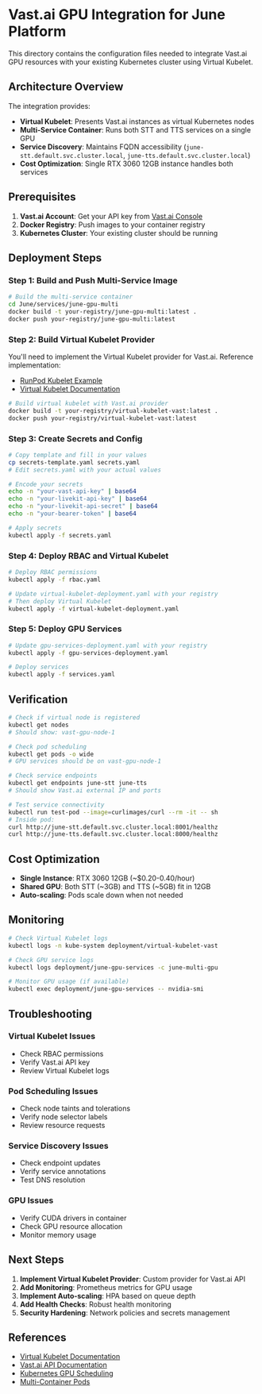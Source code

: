 # Vast.ai GPU Integration for June Platform

This directory contains the configuration files needed to integrate Vast.ai GPU resources with your existing Kubernetes cluster using Virtual Kubelet.

## Architecture Overview

The integration provides:
- **Virtual Kubelet**: Presents Vast.ai instances as virtual Kubernetes nodes
- **Multi-Service Container**: Runs both STT and TTS services on a single GPU
- **Service Discovery**: Maintains FQDN accessibility (`june-stt.default.svc.cluster.local`, `june-tts.default.svc.cluster.local`)
- **Cost Optimization**: Single RTX 3060 12GB instance handles both services

## Prerequisites

1. **Vast.ai Account**: Get your API key from [Vast.ai Console](https://console.vast.ai/)
2. **Docker Registry**: Push images to your container registry
3. **Kubernetes Cluster**: Your existing cluster should be running

## Deployment Steps

### Step 1: Build and Push Multi-Service Image

```bash
# Build the multi-service container
cd June/services/june-gpu-multi
docker build -t your-registry/june-gpu-multi:latest .
docker push your-registry/june-gpu-multi:latest
```

### Step 2: Build Virtual Kubelet Provider

You'll need to implement the Virtual Kubelet provider for Vast.ai. Reference implementation:
- [RunPod Kubelet Example](https://github.com/BSVogler/k8s-runpod-kubelet)
- [Virtual Kubelet Documentation](https://virtual-kubelet.io/docs/)

```bash
# Build virtual kubelet with Vast.ai provider
docker build -t your-registry/virtual-kubelet-vast:latest .
docker push your-registry/virtual-kubelet-vast:latest
```

### Step 3: Create Secrets and Config

```bash
# Copy template and fill in your values
cp secrets-template.yaml secrets.yaml
# Edit secrets.yaml with your actual values

# Encode your secrets
echo -n "your-vast-api-key" | base64
echo -n "your-livekit-api-key" | base64
echo -n "your-livekit-api-secret" | base64
echo -n "your-bearer-token" | base64

# Apply secrets
kubectl apply -f secrets.yaml
```

### Step 4: Deploy RBAC and Virtual Kubelet

```bash
# Deploy RBAC permissions
kubectl apply -f rbac.yaml

# Update virtual-kubelet-deployment.yaml with your registry
# Then deploy Virtual Kubelet
kubectl apply -f virtual-kubelet-deployment.yaml
```

### Step 5: Deploy GPU Services

```bash
# Update gpu-services-deployment.yaml with your registry
kubectl apply -f gpu-services-deployment.yaml

# Deploy services
kubectl apply -f services.yaml
```

## Verification

```bash
# Check if virtual node is registered
kubectl get nodes
# Should show: vast-gpu-node-1

# Check pod scheduling
kubectl get pods -o wide
# GPU services should be on vast-gpu-node-1

# Check service endpoints
kubectl get endpoints june-stt june-tts
# Should show Vast.ai external IP and ports

# Test service connectivity
kubectl run test-pod --image=curlimages/curl --rm -it -- sh
# Inside pod:
curl http://june-stt.default.svc.cluster.local:8001/healthz
curl http://june-tts.default.svc.cluster.local:8000/healthz
```

## Cost Optimization

- **Single Instance**: RTX 3060 12GB (~$0.20-0.40/hour)
- **Shared GPU**: Both STT (~3GB) and TTS (~5GB) fit in 12GB
- **Auto-scaling**: Pods scale down when not needed

## Monitoring

```bash
# Check Virtual Kubelet logs
kubectl logs -n kube-system deployment/virtual-kubelet-vast

# Check GPU service logs
kubectl logs deployment/june-gpu-services -c june-multi-gpu

# Monitor GPU usage (if available)
kubectl exec deployment/june-gpu-services -- nvidia-smi
```

## Troubleshooting

### Virtual Kubelet Issues
- Check RBAC permissions
- Verify Vast.ai API key
- Review Virtual Kubelet logs

### Pod Scheduling Issues
- Check node taints and tolerations
- Verify node selector labels
- Review resource requests

### Service Discovery Issues
- Check endpoint updates
- Verify service annotations
- Test DNS resolution

### GPU Issues
- Verify CUDA drivers in container
- Check GPU resource allocation
- Monitor memory usage

## Next Steps

1. **Implement Virtual Kubelet Provider**: Custom provider for Vast.ai API
2. **Add Monitoring**: Prometheus metrics for GPU usage
3. **Implement Auto-scaling**: HPA based on queue depth
4. **Add Health Checks**: Robust health monitoring
5. **Security Hardening**: Network policies and secrets management

## References

- [Virtual Kubelet Documentation](https://virtual-kubelet.io/)
- [Vast.ai API Documentation](https://vast.ai/docs/)
- [Kubernetes GPU Scheduling](https://kubernetes.io/docs/tasks/manage-gpus/scheduling-gpus/)
- [Multi-Container Pods](https://kubernetes.io/docs/concepts/workloads/pods/)